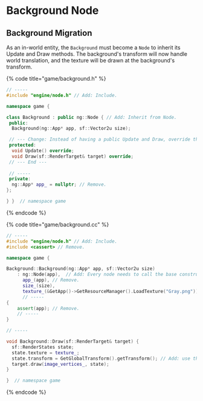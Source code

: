 # Background Node

## Background Migration

As an in-world entity, the `Background` must become a `Node` to inherit its Update and Draw methods. The background's transform will now handle world translation, and the texture will be drawn at the background's transform.

{% code title="game/background.h" %}
```cpp
// -----
#include "engine/node.h" // Add: Include.

namespace game {

class Background : public ng::Node { // Add: Inherit from Node.
 public:
  Background(ng::App* app, sf::Vector2u size);

 // --- Change: Instead of having a public Update and Draw, override the node's methods. ---
 protected:
  void Update() override;
  void Draw(sf::RenderTarget& target) override;
 // --- End ---
 
 // -----
 private:
  ng::App* app_ = nullptr; // Remove.
};

} }  // namespace game
```
{% endcode %}

{% code title="game/background.cc" %}
```cpp
// -----
#include "engine/node.h" // Add: Include.
#include <cassert> // Remove.

namespace game {

Background::Background(ng::App* app, sf::Vector2u size)
    : ng::Node(app),  // Add: Every node needs to call the base constructor with the app pointer.
      app_(app), // Remove.
      size_(size),
      texture_(&GetApp()->GetResourceManager().LoadTexture("Gray.png")), // Change: Use GetApp().
      // -----
{
    assert(app); // Remove.
    // -----
}

// -----

void Background::Draw(sf::RenderTarget& target) {
  sf::RenderStates state;
  state.texture = texture_;
  state.transform = GetGlobalTransform().getTransform(); // Add: use the node's transform.
  target.draw(image_vertices_, state);
}

}  // namespace game
```
{% endcode %}
